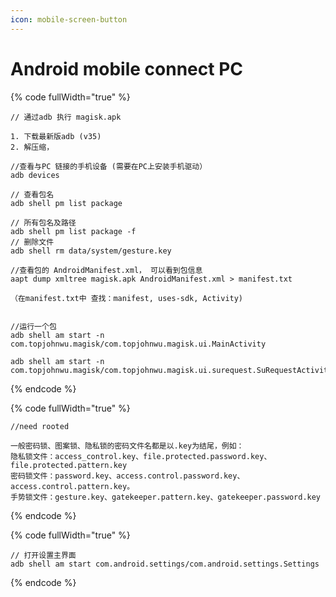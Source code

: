 ```yaml
---
icon: mobile-screen-button
---
```


# Android mobile connect PC



{% code fullWidth="true" %}
```
// 通过adb 执行 magisk.apk

1. 下载最新版adb (v35)
2. 解压缩， 

//查看与PC 链接的手机设备 (需要在PC上安装手机驱动）
adb devices

// 查看包名
adb shell pm list package

// 所有包名及路径
adb shell pm list package -f
// 删除文件
adb shell rm data/system/gesture.key

//查看包的 AndroidManifest.xml， 可以看到包信息
aapt dump xmltree magisk.apk AndroidManifest.xml > manifest.txt

（在manifest.txt中 查找：manifest, uses-sdk, Activity)


//运行一个包
adb shell am start -n com.topjohnwu.magisk/com.topjohnwu.magisk.ui.MainActivity

adb shell am start -n com.topjohnwu.magisk/com.topjohnwu.magisk.ui.surequest.SuRequestActivity
```
{% endcode %}

{% code fullWidth="true" %}
```
//need rooted

一般密码锁、图案锁、隐私锁的密码文件名都是以.key为结尾，例如： 
隐私锁文件：access_control.key、file.protected.password.key、file.protected.pattern.key
密码锁文件：password.key、access.control.password.key、access.control.pattern.key。
手势锁文件：gesture.key、gatekeeper.pattern.key、gatekeeper.password.key

```
{% endcode %}



{% code fullWidth="true" %}
```
// 打开设置主界面
adb shell am start com.android.settings/com.android.settings.Settings
```
{% endcode %}
